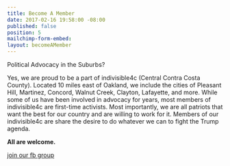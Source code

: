 ```yaml
---
title: Become A Member
date: 2017-02-16 19:58:00 -08:00
published: false
position: 5
mailchimp-form-embed: 
layout: becomeAMember
---
```



Political Advocacy in the Suburbs?

Yes, we are proud to be a part of indivisible4c (Central Contra Costa County). Located 10 miles east of Oakland, we include the cities of Pleasant Hill, Martinez, Concord, Walnut Creek, Clayton, Lafayette, and more. While some of us have been involved in advocacy for years, most members of indivisible4c are first-time activists. Most importantly, we are all patriots that want the best for our country and are willing to work for it. Members of our indivisible4c are share the desire to do whatever we can to fight the Trump agenda.

**All are welcome.**

[join our fb group](http://www.facebook.com/groups/413800492297720/)
